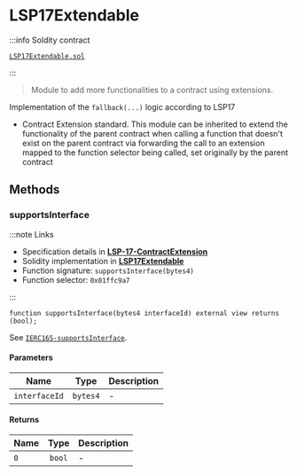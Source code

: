 # LSP17Extendable

:::info Soldity contract

[`LSP17Extendable.sol`](https://github.com/lukso-network/lsp-smart-contracts/blob/develop/contracts/LSP17ContractExtension/LSP17Extendable.sol)

:::

> Module to add more functionalities to a contract using extensions.

Implementation of the `fallback(...)` logic according to LSP17

- Contract Extension standard. This module can be inherited to extend the functionality of the parent contract when calling a function that doesn't exist on the parent contract via forwarding the call to an extension mapped to the function selector being called, set originally by the parent contract

## Methods

### supportsInterface

:::note Links

- Specification details in [**LSP-17-ContractExtension**](https://github.com/lukso-network/lips/tree/main/LSPs/LSP-17-ContractExtension.md#supportsinterface)
- Solidity implementation in [**LSP17Extendable**](https://github.com/lukso-network/lsp-smart-contracts/blob/develop/contracts/LSP17ContractExtension/LSP17Extendable.sol)
- Function signature: `supportsInterface(bytes4)`
- Function selector: `0x01ffc9a7`

:::

```solidity
function supportsInterface(bytes4 interfaceId) external view returns (bool);
```

See [`IERC165-supportsInterface`](#ierc165-supportsinterface).

#### Parameters

| Name          |   Type   | Description |
| ------------- | :------: | ----------- |
| `interfaceId` | `bytes4` | -           |

#### Returns

| Name |  Type  | Description |
| ---- | :----: | ----------- |
| `0`  | `bool` | -           |
